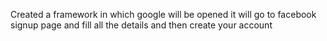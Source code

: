 Created a framework in which google will be opened it will go to facebook signup page and fill all the details and then create your account
